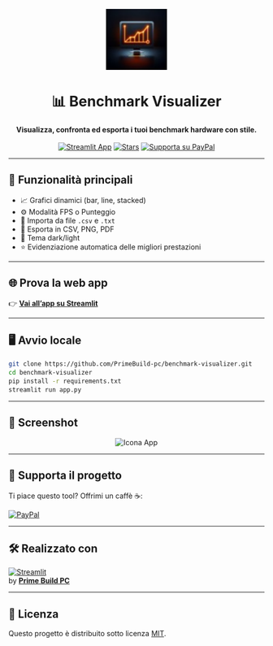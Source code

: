 <p align="center">
  <img src="icon.png" alt="Benchmark Visualizer Icon" width="120" />
</p>

<h1 align="center">📊 Benchmark Visualizer</h1>

<p align="center">
  <b>Visualizza, confronta ed esporta i tuoi benchmark hardware con stile.</b><br><br>
  <a href="https://primebuild-pc-benchmark-visualizer.streamlit.app"><img alt="Streamlit App" src="https://img.shields.io/badge/Live%20App-Online-brightgreen?style=for-the-badge&logo=streamlit" /></a>
  <a href="https://github.com/PrimeBuild-pc/benchmark-visualizer/stargazers"><img alt="Stars" src="https://img.shields.io/github/stars/PrimeBuild-pc/benchmark-visualizer?style=for-the-badge" /></a>
  <a href="https://paypal.me/PrimeBuildOfficial?country.x=IT&locale.x=it_IT"><img alt="Supporta su PayPal" src="https://img.shields.io/badge/Supporta%20su-PayPal-blue?style=for-the-badge&logo=paypal" /></a>
</p>

---

## 🚀 Funzionalità principali

- 📈 Grafici dinamici (bar, line, stacked)
- ⚙️ Modalità FPS o Punteggio
- 📁 Importa da file `.csv` e `.txt`
- 🧾 Esporta in CSV, PNG, PDF
- 🌙 Tema dark/light
- ⭐ Evidenziazione automatica delle migliori prestazioni

---

## 🌐 Prova la web app

👉 [**Vai all’app su Streamlit**](https://primebuild-pc-benchmark-visualizer.streamlit.app)

---

## 🖥️ Avvio locale

```bash
git clone https://github.com/PrimeBuild-pc/benchmark-visualizer.git
cd benchmark-visualizer
pip install -r requirements.txt
streamlit run app.py
```

---

## 🧩 Screenshot

<p align="center">
  <img src="[icon.png](https://i.postimg.cc/6qSS49pT/icon.png)" alt="Icona App" width="250" />
</p>

---

## 💖 Supporta il progetto

Ti piace questo tool? Offrimi un caffè ☕:

[![PayPal](https://img.shields.io/badge/Supporta%20su-PayPal-blue?logo=paypal)](https://paypal.me/PrimeBuildOfficial?country.x=IT&locale.x=it_IT)

---

## 🛠️ Realizzato con

[![Streamlit](https://img.shields.io/badge/Made%20with-Streamlit-orange?logo=streamlit)](https://streamlit.io)  
by [**Prime Build PC**](https://github.com/PrimeBuild-pc)

---

## 📄 Licenza

Questo progetto è distribuito sotto licenza [MIT](LICENSE).

```
